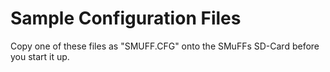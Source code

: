 # Sample Configuration Files

Copy one of these files as "SMUFF.CFG" onto the SMuFFs SD-Card before you start it up.
